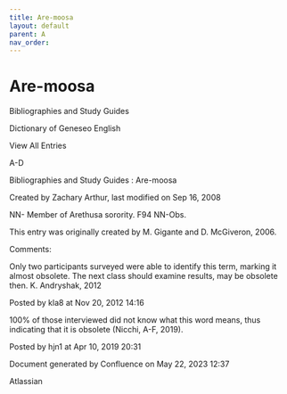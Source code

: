 ```yaml
---
title: Are-moosa
layout: default
parent: A
nav_order:
---
```


# Are-moosa

Bibliographies and Study Guides

Dictionary of Geneseo English

View All Entries

A-D

Bibliographies and Study Guides : Are-moosa

Created by  Zachary Arthur, last modified on Sep 16, 2008

NN- Member of Arethusa sorority. F94 NN-Obs. 

This entry was originally created by M. Gigante and D. McGiveron, 2006.

Comments:

Only two participants surveyed were able to identify this term, marking it almost obsolete. The next class should examine results, may be obsolete then. K. Andryshak, 2012

Posted by kla8 at Nov 20, 2012 14:16

100% of those interviewed did not know what this word means, thus indicating that it is obsolete (Nicchi, A-F, 2019). 

Posted by hjn1 at Apr 10, 2019 20:31

Document generated by Confluence on May 22, 2023 12:37

Atlassian
